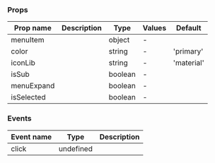 ### Props

| Prop name  | Description | Type    | Values | Default    |
| ---------- | ----------- | ------- | ------ | ---------- |
| menuItem   |             | object  | -      |            |
| color      |             | string  | -      | 'primary'  |
| iconLib    |             | string  | -      | 'material' |
| isSub      |             | boolean | -      |            |
| menuExpand |             | boolean | -      |            |
| isSelected |             | boolean | -      |            |

### Events

| Event name | Type      | Description |
| ---------- | --------- | ----------- |
| click      | undefined |

